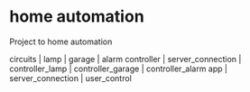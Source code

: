 # home automation
Project to home automation

circuits
|	lamp
|	garage
|	alarm
controller
|	server_connection
|	controller_lamp
|	controller_garage
|	controller_alarm
app
|	server_connection
|	user_control
